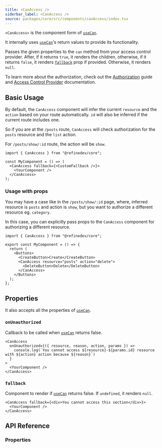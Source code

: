 ```yaml
---
title: <CanAccess />
siderbar_label: <CanAccess />
source: packages/core/src/components/canAccess/index.tsx
---
```


`<CanAccess>` is the component form of [`useCan`][use-can].

It internally uses [`useCan`][use-can]'s return values to provide its functionality.

Passes the given properties to the `can` method from your access control provider. After, if it returns `true`, it renders the children, otherwise, if it returns `false`, it renders [`fallback`](#fallback) prop if provided. Otherwise, it renders `null`.

To learn more about the authorization, check out the [Authorization](/docs/guides-concepts/authorization) guide and [Access Control Provider](/docs/core/providers/access-control-provider) documentation.

## Basic Usage

By default, the `CanAccess` component will infer the current `resource` and the `action` based on your route automatically. `id` will also be inferred if the current route includes one.

So if you are at the `/posts` route, `CanAccess` will check authorization for the `posts` resource and the `list` action.

For `/posts/show/:id` route, the action will be `show`.

```tsx
import { CanAccess } from "@refinedev/core";

const MyComponent = () => (
  <CanAccess fallback={<CustomFallback />}>
    <YourComponent />
  </CanAccess>
);
```

### Usage with props

You may have a case like in the `/posts/show/:id` page, where, inferred resource is `posts` and action is `show`, but you want to authorize a different resource eg. `category`.

In this case, you can explicitly pass props to the `CanAccess` component for authorizing a different resource.

```tsx
import { CanAccess } from "@refinedev/core";

export const MyComponent = () => {
  return (
    <Buttons>
      <CreateButton>Create</CreateButton>
      <CanAccess resource="posts" action="delete">
        <DeleteButton>Delete</DeleteButton>
      </CanAccess>
    </Buttons>
  );
};
```

## Properties

It also accepts all the properties of [`useCan`](/docs/core/hooks/use-can#properties).

### `onUnauthorized`

Callback to be called when [`useCan`][use-can] returns false.

```tsx
<CanAccess
  onUnauthorized={({ resource, reason, action, params }) =>
    console.log(`You cannot access ${resource}-${params.id} resource with ${action} action because ${reason}`)
  }
>
  <YourComponent />
</CanAccess>
```

### `fallback`

Component to render if [`useCan`][use-can] returns false. If `undefined`, it renders `null`.

```tsx
<CanAccess fallback={<div>You cannot access this section</div>}>
  <YourComponent />
</CanAccess>
```

## API Reference

### Properties

<PropsTable module="@refinedev/core/CanAccess"/>

[use-can]: /docs/core/hooks/use-can
[access-control-provider]: /docs/core/providers/access-control-provider
